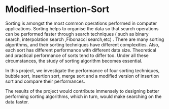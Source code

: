 #                                              Modified-Insertion-Sort  

Sorting is amongst the most common operations performed in computer applications. Sorting helps to organise the data so that search operations can be performed faster through search techniques ( such as binary search, interpolation search ,Fibonacci search,etc) . There are many sorting algorithms, and their sorting techniques have different complexities. Also, each sort has different performance with different data size. Theoretical and practical performance of sorts tend to differ too. Under all these circumstances, the study of sorting algorithm becomes essential.


In this project, we investigate the performance of four sorting techniques, bubble sort, insertion sort, merge sort and a modified version of insertion sort and compare their performances.


The results of the project would contribute immensely to designing better performing sorting algorithms, which in turn, would make searching on the data faster.
